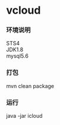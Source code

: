 # vcloud

### 环境说明
STS4<br>
JDK1.8<br>
mysql5.6<br>

### 打包
mvn clean package
### 运行
java -jar icloud
